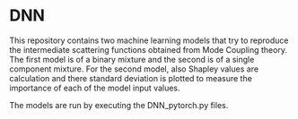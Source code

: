 # DNN

This repository contains two machine learning models that try to reproduce the intermediate scattering functions obtained from Mode Coupling theory. The first model is of a binary mixture and the second is of a single component mixture. 
For the second model, also Shapley values are calculation and there standard deviation is plotted to measure the importance of each of the model input values.

The models are run by executing the DNN_pytorch.py files.
